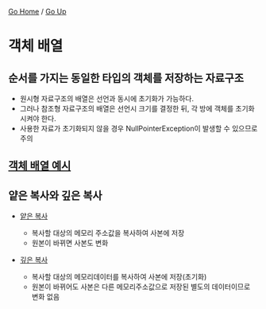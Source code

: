 [Go Home](https://github.com/devJRL/CodeLab-JAVA-Basic#codelab-java-basic) / [Go Up](..#4-arraylist를-가지는-객체)

# 객체 배열

## 순서를 가지는 동일한 타입의 **객체**를 저장하는 자료구조

- 원시형 자료구조의 배열은 선언과 동시에 초기화가 가능하다.  
- 그러나 참조형 자료구조의 배열은 선언시 크기를 결정한 뒤, 각 방에 객체를 초기화시켜야 한다.  
- 사용한 자료가 초기화되지 않을 경우 NullPointerException이 발생할 수 있으므로 주의  

## [객체 배열 예시](./BookTest.java)

## 얕은 복사와 깊은 복사

- [얕은 복사](./BookCopyTest1.java)  
	- 복사할 대상의 메모리 주소값을 복사하여 사본에 저장  
	- 원본이 바뀌면 사본도 변화

- [깊은 복사](./BookCopyTest2.java)  
	- 복사할 대상의 메모리데이터를 복사하여 사본에 저장(초기화)  
	- 원본이 바뀌어도 사본은 다른 메모리주소값으로 저장된 별도의 데이터이므로 변화 없음
